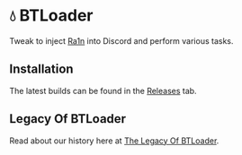 # 💧 BTLoader

Tweak to inject [Ra1n](https://github.com/ra1ncord/ra1n) into Discord and perform various tasks.

## Installation

The latest builds can be found in the [Releases](https://github.com/CloudySn0w/BTLoader/releases) tab.

## Legacy Of BTLoader

Read about our history here at [The Legacy Of BTLoader](TheLegacyOfBT.md).
